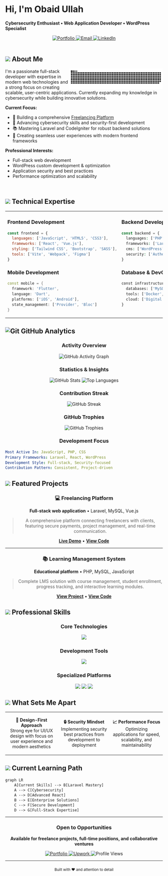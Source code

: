 # Hi, I'm Obaid Ullah

**Cybersecurity Enthusiast • Web Application Developer • WordPress Specialist**

<div align="center">

<a href="https://obaid.live" target="_blank">
  <img src="https://img.shields.io/badge/Portfolio-obaid.live-E85D04?style=flat&logo=safari&logoColor=white" alt="Portfolio">
</a>
<a href="mailto:obaid_ullah@aol.com" target="_blank">
  <img src="https://img.shields.io/badge/Email-obaid__ullah@aol.com-ea4335?style=flat&logo=gmail&logoColor=white" alt="Email">
</a>
<a href="https://www.linkedin.com/in/obaidullah-developer/" target="_blank">
  <img src="https://img.shields.io/badge/LinkedIn-Connect-0a66c2?style=flat&logo=linkedin&logoColor=white" alt="LinkedIn">
</a>

</div>

<br>

## <img src="https://media2.giphy.com/media/QssGEmpkyEOhBCb7e1/giphy.gif?cid=ecf05e47a0n3gi1bfqntqmob8g9aid1oyj2wr3ds3mg700bl&rid=giphy.gif" width="35"> About Me

<picture>
  <source media="(prefers-color-scheme: dark)" srcset="https://raw.githubusercontent.com/platane/snk/output/github-contribution-grid-snake-dark.svg">
  <source media="(prefers-color-scheme: light)" srcset="https://raw.githubusercontent.com/platane/snk/output/github-contribution-grid-snake.svg">
  <img align="right" alt="Snake eating contributions" width="300" src="https://raw.githubusercontent.com/platane/snk/output/github-contribution-grid-snake-dark.svg" />
</picture>

I'm a passionate full-stack developer with expertise in modern web technologies and a strong focus on creating scalable, user-centric applications. Currently expanding my knowledge in cybersecurity while building innovative solutions.

**Current Focus:**
- 🚀 Building a comprehensive <a href="https://freelance.obaid.live" target="_blank">Freelancing Platform</a>
- 🔐 Advancing cybersecurity skills and security-first development
- 📚 Mastering Laravel and CodeIgniter for robust backend solutions
- 🎯 Creating seamless user experiences with modern frontend frameworks

**Professional Interests:**
- Full-stack web development
- WordPress custom development & optimization
- Application security and best practices
- Performance optimization and scalability

<br clear="right"/>

## <img src="https://media.giphy.com/media/iY8CRBdQXODJSCERIr/giphy.gif" width="35"> Technical Expertise

<table>
<tr>
<td valign="top" width="50%">

### Frontend Development
```javascript
const frontend = {
  languages: ['JavaScript', 'HTML5', 'CSS3'],
  frameworks: ['React', 'Vue.js'],
  styling: ['Tailwind CSS', 'Bootstrap', 'SASS'],
  tools: ['Vite', 'Webpack', 'Figma']
}
```

### Mobile Development
```dart
const mobile = {
  framework: 'Flutter',
  language: 'Dart',
  platforms: ['iOS', 'Android'],
  state_management: ['Provider', 'Bloc']
}
```

</td>
<td valign="top" width="50%">

### Backend Development
```php
const backend = {
  languages: ['PHP', 'JavaScript', 'Python'],
  frameworks: ['Laravel', 'CodeIgniter', 'Node.js'],
  cms: ['WordPress', 'Custom Solutions'],
  security: ['Authentication', 'Authorization', 'Data Protection']
}
```

### Database & DevOps
```sql
const infrastructure = {
  databases: ['MySQL', 'PostgreSQL', 'MongoDB'],
  tools: ['Docker', 'Git', 'Linux'],
  cloud: ['Digital Ocean', 'AWS Basics']
}
```

</td>
</tr>
</table>

## <img src="https://media.giphy.com/media/W5eoZHPpUx9sapR0eu/giphy.gif" width="40px" alt="Git"> GitHub Analytics

<div align="center">

### **Activity Overview**
<picture>
  <source media="(prefers-color-scheme: dark)" srcset="https://github-readme-activity-graph.vercel.app/graph?username=obaid-git&custom_title=Obaid's%20GitHub%20Activity%20Graph&bg_color=0D1117&color=FF8C42&line=FF8C42&point=FF8C42&area_color=FF8C4220&title_color=FFFFFF&area=true&hide_border=true">
  <source media="(prefers-color-scheme: light)" srcset="https://github-readme-activity-graph.vercel.app/graph?username=obaid-git&custom_title=Obaid's%20GitHub%20Activity%20Graph&bg_color=FFFFFF&color=E85D04&line=E85D04&point=E85D04&area_color=FFF3E0&title_color=1F2937&area=true&hide_border=true">
  <img src="https://github-readme-activity-graph.vercel.app/graph?username=obaid-git&custom_title=Obaid's%20GitHub%20Activity%20Graph&bg_color=0D1117&color=FF8C42&line=FF8C42&point=FF8C42&area_color=FF8C4220&title_color=FFFFFF&area=true&hide_border=true" alt="GitHub Activity Graph" />
</picture>

### **Statistics & Insights**
<p align="center">
  <picture>
    <source 
      srcset="https://github-readme-stats-sigma-five.vercel.app/api?username=obaid-git&show_icons=true&theme=dark&include_all_commits=true&count_private=true&hide_border=true&bg_color=0D1117&title_color=FFFFFF&text_color=C9D1D9&icon_color=FF8C42"
      media="(prefers-color-scheme: dark)"
    />
    <source
      srcset="https://github-readme-stats-sigma-five.vercel.app/api?username=obaid-git&show_icons=true&theme=default&include_all_commits=true&count_private=true&hide_border=true&bg_color=FFFFFF&title_color=1F2937&text_color=374151&icon_color=E85D04"
      media="(prefers-color-scheme: light)"
    />
    <img height="180em" src="https://github-readme-stats-sigma-five.vercel.app/api?username=obaid-git&show_icons=true&theme=dark&include_all_commits=true&count_private=true&hide_border=true&bg_color=0D1117&title_color=FFFFFF&text_color=C9D1D9&icon_color=FF8C42" alt="GitHub Stats"/>
  </picture>
  
  <picture>
    <source 
      srcset="https://github-readme-stats-sigma-five.vercel.app/api/top-langs/?username=obaid-git&layout=compact&langs_count=8&theme=dark&hide_border=true&bg_color=0D1117&title_color=FFFFFF&text_color=C9D1D9"
      media="(prefers-color-scheme: dark)"
    />
    <source
      srcset="https://github-readme-stats-sigma-five.vercel.app/api/top-langs/?username=obaid-git&layout=compact&langs_count=8&theme=default&hide_border=true&bg_color=FFFFFF&title_color=1F2937&text_color=374151"
      media="(prefers-color-scheme: light)"
    />
    <img height="180em" src="https://github-readme-stats-sigma-five.vercel.app/api/top-langs/?username=obaid-git&layout=compact&langs_count=8&theme=dark&hide_border=true&bg_color=0D1117&title_color=FFFFFF&text_color=C9D1D9" alt="Top Languages"/>
  </picture>
</p>

### **Contribution Streak**
<p align="center">
  <picture>
    <source media="(prefers-color-scheme: dark)" srcset="https://streak-stats.demolab.com?user=obaid-git&theme=dark&hide_border=true&date_format=M%20j%5B%2C%20Y%5D&background=0D1117&ring=FF8C42&fire=FF8C42&currStreakLabel=FFFFFF&currStreakNum=FF8C42&sideLabels=C9D1D9&sideNums=FF8C42&dates=8B949E">
    <source media="(prefers-color-scheme: light)" srcset="https://streak-stats.demolab.com?user=obaid-git&theme=default&hide_border=true&date_format=M%20j%5B%2C%20Y%5D&ring=E85D04&fire=E85D04&currStreakLabel=1F2937&currStreakNum=E85D04&sideLabels=374151&sideNums=E85D04&dates=6B7280&background=FFFFFF">
    <img src="https://streak-stats.demolab.com?user=obaid-git&theme=dark&hide_border=true&date_format=M%20j%5B%2C%20Y%5D&background=0D1117&ring=FF8C42&fire=FF8C42&currStreakLabel=FFFFFF&currStreakNum=FF8C42&sideLabels=C9D1D9&sideNums=FF8C42&dates=8B949E" alt="GitHub Streak" />
  </picture>
</p>

### **GitHub Trophies**
<p align="center">
  <picture>
    <source media="(prefers-color-scheme: dark)" srcset="https://github-profile-trophy.vercel.app/?username=obaid-git&theme=onedark&no-frame=true&row=1&column=6">
    <source media="(prefers-color-scheme: light)" srcset="https://github-profile-trophy.vercel.app/?username=obaid-git&theme=flat&no-frame=true&row=1&column=6">
    <img src="https://github-profile-trophy.vercel.app/?username=obaid-git&theme=onedark&no-frame=true&row=1&column=6" alt="GitHub Trophies" />
  </picture>
</p>

### **Development Focus**
<div align="left">

```yaml
Most Active In: JavaScript, PHP, CSS
Primary Frameworks: Laravel, React, WordPress  
Development Style: Full-stack, Security-focused
Contribution Pattern: Consistent, Project-driven
```

</div>

</div>

## <img src="https://media.giphy.com/media/LnQjpWaON8nhr21vNW/giphy.gif" width="35"> Featured Projects

<div align="center">

### 💻 Freelancing Platform
**Full-stack web application** • Laravel, MySQL, Vue.js
> A comprehensive platform connecting freelancers with clients, featuring secure payments, project management, and real-time communication.

<a href="https://freelance.obaid.live" target="_blank"><strong>Live Demo</strong></a> • <a href="https://github.com/obaid-git/freelancing-platform" target="_blank"><strong>View Code</strong></a>

---

### 📚 Learning Management System
**Educational platform** • PHP, MySQL, JavaScript
> Complete LMS solution with course management, student enrollment, progress tracking, and interactive learning modules.

<a href="https://mooc.magnacartacollege.ac.uk/" target="_blank"><strong>View Project</strong></a> • <a href="https://github.com/obaid-git/lms-system" target="_blank"><strong>View Code</strong></a>

</div>

## <img src="https://media.giphy.com/media/VgCDAzcKvsR6OM0uWg/giphy.gif" width="35"> Professional Skills

<div align="center">

### Core Technologies
<img src="https://skillicons.dev/icons?i=html,css,js,php,laravel,react,vue,flutter,mysql,git&theme=dark" />

### Development Tools
<img src="https://skillicons.dev/icons?i=vscode,figma,docker,linux,postman,bootstrap,tailwind,nodejs,mongodb,postgres&theme=dark" />

### Specialized Platforms
<img src="https://skillicons.dev/icons?i=wordpress&theme=dark" />
<img src="https://img.shields.io/badge/CodeIgniter-EF4223?style=flat-square&logo=codeigniter&logoColor=white" height="48"/>
<img src="https://img.shields.io/badge/Cybersecurity-FF8C42?style=flat-square&logo=security&logoColor=white" height="48"/>

</div>

## <img src="https://media.giphy.com/media/ZVik7pBtu9dNS/giphy.gif" width="35"> What Sets Me Apart

<table>
<tr>
<td width="33%" align="center">

**🎨 Design-First Approach**
<br>
Strong eye for UI/UX design with focus on user experience and modern aesthetics

</td>
<td width="33%" align="center">

**🔒 Security Mindset**
<br>
Implementing security best practices from development to deployment

</td>
<td width="33%" align="center">

**📈 Performance Focus**
<br>
Optimizing applications for speed, scalability, and maintainability

</td>
</tr>
</table>

## <img src="https://media.giphy.com/media/WUlplcMpOCEmTGBtBW/giphy.gif" width="35"> Current Learning Path

```mermaid
graph LR
    A[Current Skills] --> B[Laravel Mastery]
    A --> C[Cybersecurity]
    A --> D[Advanced React]
    B --> E[Enterprise Solutions]
    C --> F[Secure Development]
    D --> G[Full-Stack Expertise]
```

---

<div align="center">

### Open to Opportunities
**Available for freelance projects, full-time positions, and collaborative ventures**

<a href="https://obaid.live" target="_blank">
  <img src="https://img.shields.io/badge/View_Portfolio-E85D04?style=flat&logo=safari&logoColor=white" alt="Portfolio">
</a>
<a href="https://www.upwork.com/freelancers/obaidupwork" target="_blank">
  <img src="https://img.shields.io/badge/Upwork_Profile-FF8C42?style=flat&logo=upwork&logoColor=white" alt="Upwork">
</a>

<picture>
  <source media="(prefers-color-scheme: dark)" srcset="https://komarev.com/ghpvc/?username=obaid-git&style=flat&color=FF8C42&label_color=0D1117">
  <source media="(prefers-color-scheme: light)" srcset="https://komarev.com/ghpvc/?username=obaid-git&style=flat&color=E85D04&label_color=FFFFFF">
  <img src="https://komarev.com/ghpvc/?username=obaid-git&style=flat&color=FF8C42&label_color=0D1117" alt="Profile Views" />
</picture>

</div>

---

<div align="center">
<sub>Built with ❤️ and attention to detail</sub>
</div>

